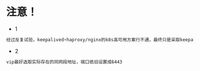 # 注意！
* 1

```css
经过反复试验，keepalived+haproxy/nginx的k8s高可用方案行不通，最终只是采取keepalived的方式完成
```
* 2

```css
vip最好选取实际存在的同网段地址，端口依旧设置成6443
```


